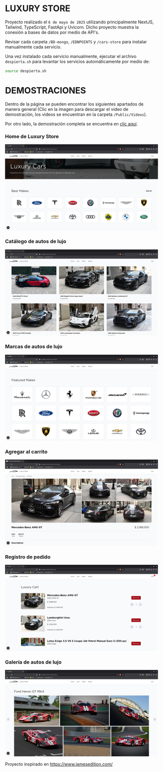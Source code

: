 # LUXURY STORE

Proyecto realizado el `6 de mayo de 2025` utilizando principalmente NextJS, Tailwind, TypeScript, FastApi y Uvicorn. Dicho proyecto muestra la conexión a bases de datos por medio de API's.

Revisar cada carpeta `/BD-mongo`, `/EDNPOINTS` y `/cars-store` para instalar manualmente cada servicio.

Una vez instalado cada servicio manualmente, ejecutar el archivo `despierta.sh` para levantar los servicios automáticamente por medio de:

```bash
source despierta.sh
```

# DEMOSTRACIONES

Dentro de la página se pueden encontrar los siguientes apartados de manera general (Clic en la imagen para descargar el video de demostración, los videos se encuentran en la carpeta `/Public/Videos`).

Por otro lado, la demostración completa se encuentra en [clic aquí](https://drive.google.com/file/d/1f5_FcW0elGmAyJ44at4YX_nysXHRSUBo/view?usp=sharing).


### Home de Luxury Store
[![Ver demo](./Public/Images/Home.png)](./Public/Videos/home_luxury.mp4)

### Catálogo de autos de lujo
[![Ver demo](./Public/Images/Catalogo.png)](./Public/Videos/catalogo-luxury.mp4)

### Marcas de autos de lujo
[![Ver demo](./Public/Images/Marcas.png)](./Public/Videos/marcar_luxury.mp4)

### Agregar al carrito
[![Ver demo](./Public/Images/carrito.png)](./Public/Videos/carrito.mp4)

### Registro de pedido
[![Ver demo](./Public/Images/comprando.png)](./Public/Videos/comprando_luxury.mp4)

### Galería de autos de lujo
[![Ver demo](./Public/Images/galeria.png)](./Public/Videos/galeria-luxury.mp4)


Proyecto inspirado en https://www.jamesedition.com/
